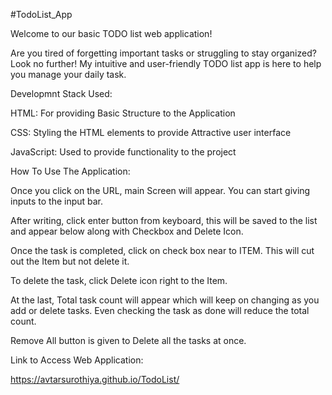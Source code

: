 #TodoList_App

Welcome to our basic TODO list web application! 

Are you tired of forgetting important tasks or struggling to stay organized? Look no further! My intuitive and user-friendly TODO list app is here to help you manage your daily task.

Developmnt Stack Used:

HTML: For providing Basic Structure to the Application

CSS: Styling the HTML elements to provide Attractive user interface

JavaScript: Used to provide functionality to the project

How To Use The Application:

Once you click on the URL, main Screen will appear. You can start giving inputs to the input bar.

After writing, click enter button from keyboard, this will be saved to the list and appear below along with Checkbox and Delete Icon.

Once the task is completed, click on check box near to ITEM. This will cut out the Item but not delete it. 

To delete the task, click Delete icon right to the Item.

At the last, Total task count will appear which will keep on changing as you add or delete tasks. Even checking the task as done will reduce the total count.

Remove All button is given to Delete all the tasks at once.

Link to Access Web Application: 

https://avtarsurothiya.github.io/TodoList/
